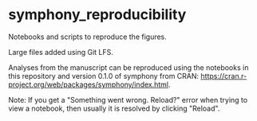 # symphony_reproducibility

Notebooks and scripts to reproduce the figures.

Large files added using Git LFS.

Analyses from the manuscript can be reproduced using the notebooks in this repository and  version 0.1.0 of symphony from CRAN: https://cran.r-project.org/web/packages/symphony/index.html.

Note: If you get a "Something went wrong. Reload?" error when trying to view a notebook, then usually it is resolved by clicking "Reload".
